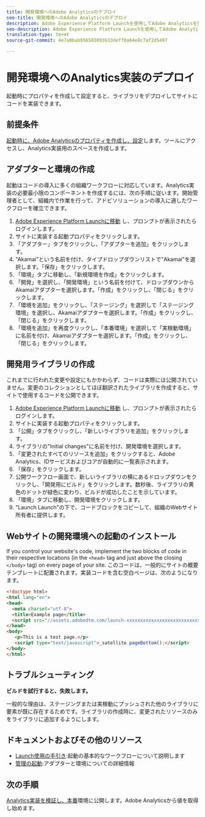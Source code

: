 ```yaml
---
title: 開発環境へのAdobe Analyticsのデプロイ
seo-title: 開発環境へのAdobe Analyticsのデプロイ
description: Adobe Experience Platform Launchを使用してAdobe Analyticsを開発環境にデプロイする方法について説明します。
seo-description: Adobe Experience Platform Launchを使用してAdobe Analyticsを開発環境にデプロイする方法について説明します。
translation-type: tm+mt
source-git-commit: 4e7a8bab956503093633deff0a64e8c7af2d5497

---
```



# 開発環境へのAnalytics実装のデプロイ

起動時にプロパティを作成して設定すると、ライブラリをデプロイしてサイトにコードを実装できます。

## 前提条件

[起動時に、Adobe Analyticsのプロパティを作成し、設定](create-analytics-property.md)します。ツールにアクセスし、Analytics実装用のスペースを作成します。

## アダプターと環境の作成

起動はコードの導入に多くの組織ワークフローに対応しています。Analytics実装の必要最小限のコンポーネントを作成するには、次の手順に従います。開始管理者として、組織内で作業を行って、アドビソリューションの導入に適したワークフローを確立できます。

1. [Adobe Experience Platform Launchに移動](https://launch.adobe.com) し、プロンプトが表示されたらログインします。
2. サイトに実装する起動プロパティをクリックします。
3. 「アダプター」タブをクリックし、「アダプターを追加」をクリックします。
4. "Akamai"という名前を付け、タイプドロップダウンリストで"Akamai"を選択します。「保存」をクリックします。
5. 「環境」タブに移動し、「新規環境を作成」をクリックします。
6. 「開発」を選択し、「開発環境」という名前を付けて、ドロップダウンからAkamaiアダプターを選択します。「作成」をクリックし、「閉じる」をクリックします。
7. 「環境を追加」をクリックし、「ステージング」を選択して「ステージング環境」を選択し、Akamaiアダプターを選択します。「作成」をクリックし、「閉じる」をクリックします。
8. 「環境を追加」を再度クリックし、「本番環境」を選択して「実稼動環境」に名前を付け、Akamaiアダプターを選択します。「作成」をクリックし、「閉じる」をクリックします。

## 開発用ライブラリの作成

これまでに行われた変更や設定にもかかわらず、コードは実際には公開されていません。変更のコレクションとしてほぼ翻訳されたライブラリを作成すると、サイトで使用するコードを公開できます。

1. [Adobe Experience Platform Launchに移動](https://launch.adobe.com) し、プロンプトが表示されたらログインします。
2. サイトに実装する起動プロパティをクリックします。
3. 「公開」タブをクリックし、「新しいライブラリを追加」をクリックします。
4. ライブラリの"Initial changes"に名前を付け、開発環境を選択します。
5. 「変更されたすべてのリソースを追加」をクリックすると、Adobe Analytics、IDサービスおよびコアが自動的に一覧表示されます。
6. 「保存」をクリックします。
7. 公開ワークフロー画面で、新しいライブラリの横にあるドロップダウンをクリックし、「開発用にビルド」をクリックします。数秒後、ライブラリの黄色のドットが緑色に変わり、ビルドが成功したことを示しています。
8. 「環境」タブに移動し、開発環境をクリックします。
9. "Launch Launch"の下で、コードブロックをコピーして、組織のWebサイト所有者に提供します。

## Webサイトの開発環境への起動のインストール

If you control your website's code, implement the two blocks of code in their respective locations (in the `<head>` tag and just above the closing `</body>` tag) on every page of your site. このコードは、一般的にサイトの概要テンプレートに配置されます。実装コードを含む空白ページは、次のようになります。

```html
<!doctype html>
<html lang="en">
<head>
  <meta charset="utf-8">
  <title>Example page</title>
  <script src="//assets.adobedtm.com/launch-xxxxxxxxxxxxxxxxxxxxxxxxxxxxxxxxxx-development.min.js"></script>
</head>
<body>
   <p>This is a test page.</p>
   <script type="text/javascript">_satellite.pageBottom();</script>
</body>
</html>
```

## トラブルシューティング

**ビルドを試行すると、失敗します。**

一般的な理由は、ステージングまたは実稼動にプッシュされた他のライブラリに要素が既に存在するためです。ライブラリの作成時に、変更されたリソースのみをライブラリに追加するようにします。

## ドキュメントおよびその他のリソース

- [Launch使用の手引き](https://docs.adobelaunch.com/getting-started):起動の基本的なワークフローについて説明します
- [管理の起動](https://docs.adobelaunch.com/administration):アダプターと環境についての詳細情報

## 次の手順

[Analytics実装を検証し、本番](validate-publish-prod.md)環境に公開します。Adobe Analyticsから値を取得し始めます。
